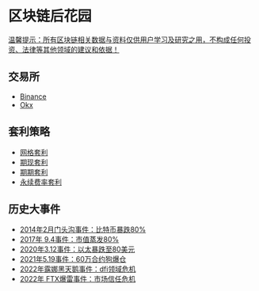 # 区块链后花园
[温馨提示：所有区块链相关数据与资料仅供用户学习及研究之用，不构成任何投资、法律等其他领域的建议和依据！
]()


## 交易所
- [Binance]()
- [Okx]()


## 套利策略
- [网格套利]()
- [期现套利]()
- [期期套利]()
- [永续费率套利]()


## 历史大事件
- [2014年2月门头沟事件：比特币暴跌80%]()
- [2017年 9.4事件：市值蒸发80%]()
- [2020年3.12事件：以太暴跌至80美元]()
- [2021年5.19事件：60万合约狗爆仓]()
- [2022年露娜黑天鹅事件：dfi领域危机]()
- [2022年 FTX爆雷事件：市场信任危机]()


